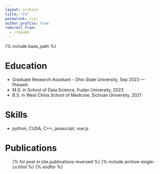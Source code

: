 ```yaml
---
layout: archive
title: "CV"
permalink: /cv/
author_profile: true
redirect_from:
  - /resume
---
```

{% include base_path %}

Education
======
* Graduate Research Assistant - Ohio State University, Sep 2023 — Present
* M.S. in School of Data Science, Fudan University, 2023
* B.S. in West China School of Medicine, Sichuan University, 2021
  
Skills
======
* python, CUDA, C++, javascript, vue.js

Publications
======
  <ul>{% for post in site.publications reversed %}
    {% include archive-single-cv.html %}
  {% endfor %}</ul>
